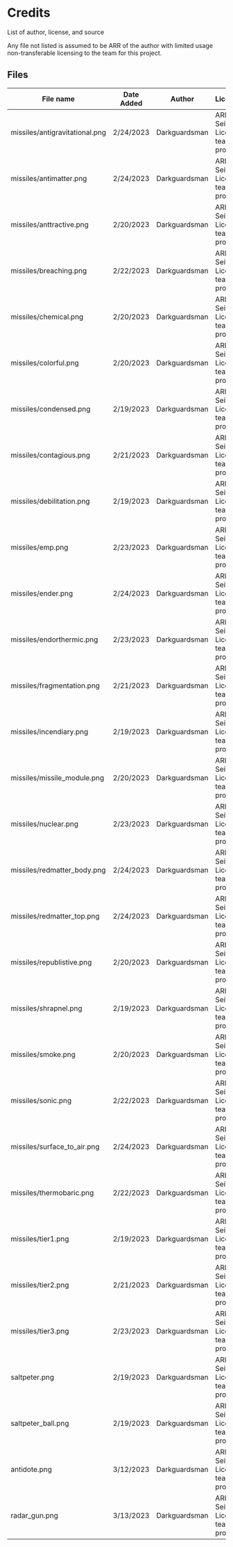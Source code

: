 # Credits

List of author, license, and source

Any file not listed is assumed to be ARR of the author with limited usage non-transferable licensing to the team for this project.

## Files

| File name                      | Date Added | Author        | License/Owner                                    |
|--------------------------------|------------|---------------|--------------------------------------------------|
| missiles/antigravitational.png | 2/24/2023  | Darkguardsman | ARR, Robin Seifert, Licensed to team for project |
| missiles/antimatter.png        | 2/24/2023  | Darkguardsman | ARR, Robin Seifert, Licensed to team for project |
| missiles/anttractive.png       | 2/20/2023  | Darkguardsman | ARR, Robin Seifert, Licensed to team for project |
| missiles/breaching.png         | 2/22/2023  | Darkguardsman | ARR, Robin Seifert, Licensed to team for project |
| missiles/chemical.png          | 2/20/2023  | Darkguardsman | ARR, Robin Seifert, Licensed to team for project |
| missiles/colorful.png          | 2/20/2023  | Darkguardsman | ARR, Robin Seifert, Licensed to team for project |
| missiles/condensed.png         | 2/19/2023  | Darkguardsman | ARR, Robin Seifert, Licensed to team for project |
| missiles/contagious.png        | 2/21/2023  | Darkguardsman | ARR, Robin Seifert, Licensed to team for project |
| missiles/debilitation.png      | 2/19/2023  | Darkguardsman | ARR, Robin Seifert, Licensed to team for project |
| missiles/emp.png               | 2/23/2023  | Darkguardsman | ARR, Robin Seifert, Licensed to team for project |
| missiles/ender.png             | 2/24/2023  | Darkguardsman | ARR, Robin Seifert, Licensed to team for project |
| missiles/endorthermic.png      | 2/23/2023  | Darkguardsman | ARR, Robin Seifert, Licensed to team for project |
| missiles/fragmentation.png     | 2/21/2023  | Darkguardsman | ARR, Robin Seifert, Licensed to team for project |
| missiles/incendiary.png        | 2/19/2023  | Darkguardsman | ARR, Robin Seifert, Licensed to team for project |
| missiles/missile_module.png    | 2/20/2023  | Darkguardsman | ARR, Robin Seifert, Licensed to team for project |
| missiles/nuclear.png           | 2/23/2023  | Darkguardsman | ARR, Robin Seifert, Licensed to team for project |
| missiles/redmatter_body.png    | 2/24/2023  | Darkguardsman | ARR, Robin Seifert, Licensed to team for project |
| missiles/redmatter_top.png     | 2/24/2023  | Darkguardsman | ARR, Robin Seifert, Licensed to team for project |
| missiles/republistive.png      | 2/20/2023  | Darkguardsman | ARR, Robin Seifert, Licensed to team for project |
| missiles/shrapnel.png          | 2/19/2023  | Darkguardsman | ARR, Robin Seifert, Licensed to team for project |
| missiles/smoke.png             | 2/20/2023  | Darkguardsman | ARR, Robin Seifert, Licensed to team for project |
| missiles/sonic.png             | 2/22/2023  | Darkguardsman | ARR, Robin Seifert, Licensed to team for project |
| missiles/surface_to_air.png    | 2/24/2023  | Darkguardsman | ARR, Robin Seifert, Licensed to team for project |
| missiles/thermobaric.png       | 2/22/2023  | Darkguardsman | ARR, Robin Seifert, Licensed to team for project |
| missiles/tier1.png             | 2/19/2023  | Darkguardsman | ARR, Robin Seifert, Licensed to team for project |
| missiles/tier2.png             | 2/21/2023  | Darkguardsman | ARR, Robin Seifert, Licensed to team for project |
| missiles/tier3.png             | 2/23/2023  | Darkguardsman | ARR, Robin Seifert, Licensed to team for project |
| saltpeter.png                  | 2/19/2023  | Darkguardsman | ARR, Robin Seifert, Licensed to team for project |
| saltpeter_ball.png             | 2/19/2023  | Darkguardsman | ARR, Robin Seifert, Licensed to team for project |
| antidote.png                   | 3/12/2023  | Darkguardsman | ARR, Robin Seifert, Licensed to team for project |
| radar_gun.png                  | 3/13/2023  | Darkguardsman | ARR, Robin Seifert, Licensed to team for project |
